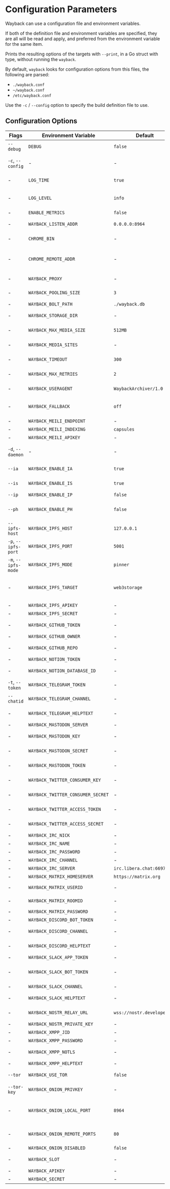 # Configuration Parameters

Wayback can use a configuration file and environment variables.

If both of the definition file and environment variables are specified, they are all will be read and apply,
and preferred from the environment variable for the same item.

Prints the resulting options of the targets with `--print`, in a Go struct with type, without running the `wayback`.

By default, `wayback` looks for configuration options from this files, the following are parsed:

- `./wayback.conf`
- `~/wayback.conf`
- `/etc/wayback.conf`

Use the `-c` / `--config` option to specify the build definition file to use.

## Configuration Options

| Flags               | Environment Variable              | Default                    | Description                                                  |
| ------------------- | --------------------------------- | -------------------------- | ------------------------------------------------------------ |
| `--debug`           | `DEBUG`                           | `false`                    | Enable debug mode, override `LOG_LEVEL`                      |
| `-c`, `--config`    | -                                 | -                          | Configuration file path, defaults: `./wayback.conf`, `~/wayback.conf`, `/etc/wayback.conf` |
| -                   | `LOG_TIME`                        | `true`                     | Display the date and time in log messages                    |
| -                   | `LOG_LEVEL`                       | `info`                     | Log level, supported level are `debug`, `info`, `warn`, `error`, `fatal`, defaults to `info` |
| -                   | `ENABLE_METRICS`                  | `false`                    | Enable metrics collector                                     |
| -                   | `WAYBACK_LISTEN_ADDR`             | `0.0.0.0:8964`             | The listen address for the HTTP server                       |
| -                   | `CHROME_BIN`                      | -                          | Preferred to sets the path to the Chrome executable          |
| -                   | `CHROME_REMOTE_ADDR`              | -                          | Chrome/Chromium remote debugging address, for screenshot, format: `host:port`, `wss://domain.tld` |
| -                   | `WAYBACK_PROXY`                   | -                          | Proxy address, e.g. `socks5://127.0.0.1:1080`                |
| -                   | `WAYBACK_POOLING_SIZE`            | `3`                        | Number of worker pool for wayback at once                    |
| -                   | `WAYBACK_BOLT_PATH`               | `./wayback.db`             | File path of bolt database                                   |
| -                   | `WAYBACK_STORAGE_DIR`             | -                          | Directory to store binary file, e.g. PDF, html file          |
| -                   | `WAYBACK_MAX_MEDIA_SIZE`          | `512MB`                    | Max size to limit download stream media                      |
| -                   | `WAYBACK_MEDIA_SITES`             | -                          | Extra media websites wish to be supported, separate with comma |
| -                   | `WAYBACK_TIMEOUT`                 | `300`                      | Timeout for single wayback request, defaults to 300 second   |
| -                   | `WAYBACK_MAX_RETRIES`             | `2`                        | Max retries for single wayback request, defaults to 2        |
| -                   | `WAYBACK_USERAGENT`               | `WaybackArchiver/1.0`      | User-Agent for a wayback request                             |
| -                   | `WAYBACK_FALLBACK`                | `off`                      | Use Google cache as a fallback if the original webpage is unavailable |
| -                   | `WAYBACK_MEILI_ENDPOINT`          | -                          | Meilisearch API endpoint                                     |
| -                   | `WAYBACK_MEILI_INDEXING`          | `capsules`                 | Meilisearch indexing name                                    |
| -                   | `WAYBACK_MEILI_APIKEY`            | -                          | Meilisearch admin API key                                    |
| `-d`, `--daemon`    | -                                 | -                          | Run as daemon service, e.g. `telegram`, `web`, `mastodon`, `twitter`, `discord` |
| `--ia`              | `WAYBACK_ENABLE_IA`               | `true`                     | Wayback webpages to **Internet Archive**                     |
| `--is`              | `WAYBACK_ENABLE_IS`               | `true`                     | Wayback webpages to **Archive Today**                        |
| `--ip`              | `WAYBACK_ENABLE_IP`               | `false`                    | Wayback webpages to **IPFS**                                 |
| `--ph`              | `WAYBACK_ENABLE_PH`               | `false`                    | Wayback webpages to **[Telegra.ph](https://telegra.ph)**, required Chrome/Chromium |
| `--ipfs-host`       | `WAYBACK_IPFS_HOST`               | `127.0.0.1`                | IPFS daemon service host                                     |
| `-p`, `--ipfs-port` | `WAYBACK_IPFS_PORT`               | `5001`                     | IPFS daemon service port                                     |
| `-m`, `--ipfs-mode` | `WAYBACK_IPFS_MODE`               | `pinner`                   | IPFS mode for preserve webpage, e.g. `daemon`, `pinner`      |
| -                   | `WAYBACK_IPFS_TARGET`             | `web3storage`              | The IPFS pinning service is used to store files, supported pinners: infura, pinata, nftstorage, web3storage. |
| -                   | `WAYBACK_IPFS_APIKEY`             | -                          | Apikey of the IPFS pinning service                           |
| -                   | `WAYBACK_IPFS_SECRET`             | -                          | Secret of the IPFS pinning service                           |
| -                   | `WAYBACK_GITHUB_TOKEN`            | -                          | GitHub Personal Access Token, required the `repo` scope      |
| -                   | `WAYBACK_GITHUB_OWNER`            | -                          | GitHub account name                                          |
| -                   | `WAYBACK_GITHUB_REPO`             | -                          | GitHub repository to publish results                         |
| -                   | `WAYBACK_NOTION_TOKEN`            | -                          | Notion integration token                                     |
| -                   | `WAYBACK_NOTION_DATABASE_ID`      | -                          | Notion database ID for archiving results                     |
| `-t`, `--token`     | `WAYBACK_TELEGRAM_TOKEN`          | -                          | Telegram Bot API Token                                       |
| `--chatid`          | `WAYBACK_TELEGRAM_CHANNEL`        | -                          | The Telegram public/private channel id to publish archive result |
| -                   | `WAYBACK_TELEGRAM_HELPTEXT`       | -                          | The help text for Telegram command                           |
| -                   | `WAYBACK_MASTODON_SERVER`         | -                          | Domain of Mastodon instance                                  |
| -                   | `WAYBACK_MASTODON_KEY`            | -                          | The client key of your Mastodon application                  |
| -                   | `WAYBACK_MASTODON_SECRET`         | -                          | The client secret of your Mastodon application               |
| -                   | `WAYBACK_MASTODON_TOKEN`          | -                          | The access token of your Mastodon application                |
| -                   | `WAYBACK_TWITTER_CONSUMER_KEY`    | -                          | The customer key of your Twitter application                 |
| -                   | `WAYBACK_TWITTER_CONSUMER_SECRET` | -                          | The customer secret of your Twitter application              |
| -                   | `WAYBACK_TWITTER_ACCESS_TOKEN`    | -                          | The access token of your Twitter application                 |
| -                   | `WAYBACK_TWITTER_ACCESS_SECRET`   | -                          | The access secret of your Twitter application                |
| -                   | `WAYBACK_IRC_NICK`                | -                          | IRC nick                                                     |
| -                   | `WAYBACK_IRC_NAME`                | -                          | IRC name                                                     |
| -                   | `WAYBACK_IRC_PASSWORD`            | -                          | IRC password                                                 |
| -                   | `WAYBACK_IRC_CHANNEL`             | -                          | IRC channel                                                  |
| -                   | `WAYBACK_IRC_SERVER`              | `irc.libera.chat:6697`     | IRC server, required TLS                                     |
| -                   | `WAYBACK_MATRIX_HOMESERVER`       | `https://matrix.org`       | Matrix homeserver                                            |
| -                   | `WAYBACK_MATRIX_USERID`           | -                          | Matrix unique user ID, format: `@foo:example.com`            |
| -                   | `WAYBACK_MATRIX_ROOMID`           | -                          | Matrix internal room ID, format: `!bar:example.com`          |
| -                   | `WAYBACK_MATRIX_PASSWORD`         | -                          | Matrix password                                              |
| -                   | `WAYBACK_DISCORD_BOT_TOKEN`       | -                          | Discord bot authorization token                              |
| -                   | `WAYBACK_DISCORD_CHANNEL`         | -                          | Discord channel ID, [find channel ID](https://support.discord.com/hc/en-us/articles/206346498-Where-can-I-find-my-server-ID-)  |
| -                   | `WAYBACK_DISCORD_HELPTEXT`        | -                          | The help text for Discord command                            |
| -                   | `WAYBACK_SLACK_APP_TOKEN`         | -                          | App-Level Token of Slack app                                 |
| -                   | `WAYBACK_SLACK_BOT_TOKEN`         | -                          | `Bot User OAuth Token` for Slack workspace, use `User OAuth Token` if requires create external link |
| -                   | `WAYBACK_SLACK_CHANNEL`           | -                          | Channel ID of Slack channel                                  |
| -                   | `WAYBACK_SLACK_HELPTEXT`          | -                          | The help text for Slack slash command                        |
| -                   | `WAYBACK_NOSTR_RELAY_URL`         | `wss://nostr.developer.li` | Nostr relay server url, multiple separated by comma          |
| -                   | `WAYBACK_NOSTR_PRIVATE_KEY`       | -                          | The private key of a Nostr account                           |
| -                   | `WAYBACK_XMPP_JID`                | -                          | The JID of a XMPP account                                    |
| -                   | `WAYBACK_XMPP_PASSWORD`           | -                          | The password of a XMPP account                               |
| -                   | `WAYBACK_XMPP_NOTLS`              | -                          | Connect to XMPP server without TLS                           |
| -                   | `WAYBACK_XMPP_HELPTEXT`           | -                          | The help text for XMPP command                               |
| `--tor`             | `WAYBACK_USE_TOR`                 | `false`                    | Snapshot webpage via Tor anonymity network                   |
| `--tor-key`         | `WAYBACK_ONION_PRIVKEY`           | -                          | The private key for Tor Hidden Service                       |
| -                   | `WAYBACK_ONION_LOCAL_PORT`        | `8964`                     | Local port for Tor Hidden Service, also support for a **reverse proxy**. This is ignored if `WAYBACK_LISTEN_ADDR` is set. |
| -                   | `WAYBACK_ONION_REMOTE_PORTS`      | `80`                       | Remote ports for Tor Hidden Service, e.g. `WAYBACK_ONION_REMOTE_PORTS=80,81` |
| -                   | `WAYBACK_ONION_DISABLED`          | `false`                    | Disable onion service                                        |
| -                   | `WAYBACK_SLOT`                    | -                          | Pinning service for IPFS mode of pinner, see [ipfs-pinner](https://github.com/wabarc/ipfs-pinner#supported-pinning-services) |
| -                   | `WAYBACK_APIKEY`                  | -                          | API key for pinning service                                  |
| -                   | `WAYBACK_SECRET`                  | -                          | API secret for pinning service                               |
